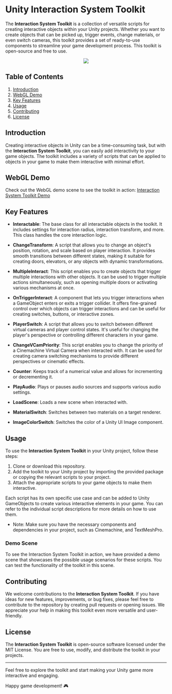 # Unity Interaction System Toolkit

The **Interaction System Toolkit** is a collection of versatile scripts for creating interactive objects within your Unity projects. Whether you want to create objects that can be picked up, trigger events, change materials, or even switch cameras, this toolkit provides a set of ready-to-use components to streamline your game development process. This toolkit is open-source and free to use.

<p align="center">
  <img src="![SharedScreenshot29_1](https://github.com/PiRadHex/Unity-Interaction-System-Toolkit/assets/124064917/c5e31464-0bc5-4a29-a5de-c0cadebdb3ec)"/>
</p>

## Table of Contents

1. [Introduction](#introduction)
2. [WebGL Demo](#webgl-demo)
3. [Key Features](#key-features)
4. [Usage](#usage)
7. [Contributing](#contributing)
8. [License](#license)

## Introduction

Creating interactive objects in Unity can be a time-consuming task, but with the **Interaction System Toolkit**, you can easily add interactivity to your game objects. The toolkit includes a variety of scripts that can be applied to objects in your game to make them interactive with minimal effort.

## WebGL Demo

Check out the WebGL demo scene to see the toolkit in action: [Interaction System Toolkit Demo](https://piradhex.itch.io/interaction-system-toolkit)

## Key Features

+ **Interactable**: The base class for all interactable objects in the toolkit. It includes settings for interaction radius, interaction transform, and more. This class handles the core interaction logic.

+ **ChangeTransform**: A script that allows you to change an object's position, rotation, and scale based on player interaction. It provides smooth transitions between different states, making it suitable for creating doors, elevators, or any objects with dynamic transformations.

+ **MultipleInteract**: This script enables you to create objects that trigger multiple interactions with other objects. It can be used to trigger multiple actions simultaneously, such as opening multiple doors or activating various mechanisms at once.

+ **OnTriggerInteract**: A component that lets you trigger interactions when a GameObject enters or exits a trigger collider. It offers fine-grained control over which objects can trigger interactions and can be useful for creating switches, buttons, or interactive zones.

+ **PlayerSwitch**: A script that allows you to switch between different virtual cameras and player control states. It's useful for changing the player's perspective or controlling different characters in your game.

+ **ChangeVCamPriority**: This script enables you to change the priority of a Cinemachine Virtual Camera when interacted with. It can be used for creating camera switching mechanisms to provide different perspectives or cinematic effects.

+ **Counter**: Keeps track of a numerical value and allows for incrementing or decrementing it.

+ **PlayAudio**: Plays or pauses audio sources and supports various audio settings.

+ **LoadScene**: Loads a new scene when interacted with.

+ **MaterialSwitch**: Switches between two materials on a target renderer.

+ **ImageColorSwitch**: Switches the color of a Unity UI Image component.

## Usage

To use the **Interaction System Toolkit** in your Unity project, follow these steps:

1. Clone or download this repository.
2. Add the toolkit to your Unity project by importing the provided package or copying the relevant scripts to your project.
3. Attach the appropriate scripts to your game objects to make them interactive.

Each script has its own specific use case and can be added to Unity GameObjects to create various interactive elements in your game. You can refer to the individual script descriptions for more details on how to use them.

+ Note: Make sure you have the necessary components and dependencies in your project, such as Cinemachine, and TextMeshPro.

### Demo Scene

To see the Interaction System Toolkit in action, we have provided a demo scene that showcases the possible usage scenarios for these scripts. You can test the functionality of the toolkit in this scene.

## Contributing

We welcome contributions to the **Interaction System Toolkit**. If you have ideas for new features, improvements, or bug fixes, please feel free to contribute to the repository by creating pull requests or opening issues. We appreciate your help in making this toolkit even more versatile and user-friendly.

## License

The **Interaction System Toolkit** is open-source software licensed under the MIT License. You are free to use, modify, and distribute the toolkit in your projects.

---

Feel free to explore the toolkit and start making your Unity game more interactive and engaging.

Happy game development! 🎮
